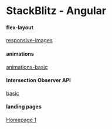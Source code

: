 # StackBlitz - Angular 

#### flex-layout
[responsive-images](https://stackblitz.com/edit/flex-layout-responsive-images)

#### animations
[animations-basic](https://stackblitz.com/edit/angular-animations-basic)

#### Intersection Observer API
[basic](https://angular-intersection-observer-api.stackblitz.io)

#### landing pages
[Homepage 1](https://home-page-v1.stackblitz.io)

